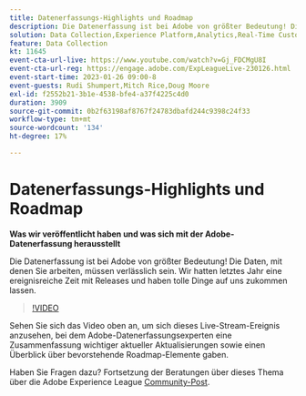 ```yaml
---
title: Datenerfassungs-Highlights und Roadmap
description: Die Datenerfassung ist bei Adobe von größter Bedeutung! Die Daten, mit denen Sie arbeiten, müssen verlässlich sein. Wir hatten letztes Jahr eine ereignisreiche Zeit mit Releases und haben tolle Dinge auf uns zukommen lassen.
solution: Data Collection,Experience Platform,Analytics,Real-Time Customer Data Platform,Customer Journey Analytics
feature: Data Collection
kt: 11645
event-cta-url-live: https://www.youtube.com/watch?v=Gj_FDCMgU8I
event-cta-url-reg: https://engage.adobe.com/ExpLeagueLive-230126.html
event-start-time: 2023-01-26 09:00-8
event-guests: Rudi Shumpert,Mitch Rice,Doug Moore
exl-id: f2552b21-3b1e-4538-bfe4-a37f4225c4d0
duration: 3909
source-git-commit: 0b2f63198af8767f24783dbafd244c9398c24f33
workflow-type: tm+mt
source-wordcount: '134'
ht-degree: 17%

---
```


# Datenerfassungs-Highlights und Roadmap

**Was wir veröffentlicht haben und was sich mit der Adobe-Datenerfassung herausstellt**

Die Datenerfassung ist bei Adobe von größter Bedeutung! Die Daten, mit denen Sie arbeiten, müssen verlässlich sein. Wir hatten letztes Jahr eine ereignisreiche Zeit mit Releases und haben tolle Dinge auf uns zukommen lassen.

>[!VIDEO](https://video.tv.adobe.com/v/3412963/?quality=12&learn=on)

Sehen Sie sich das Video oben an, um sich dieses Live-Stream-Ereignis anzusehen, bei dem Adobe-Datenerfassungsexperten eine Zusammenfassung wichtiger aktueller Aktualisierungen sowie einen Überblick über bevorstehende Roadmap-Elemente gaben.

Haben Sie Fragen dazu? Fortsetzung der Beratungen über dieses Thema über die Adobe Experience League [Community-Post](https://experienceleaguecommunities.adobe.com/t5/adobe-experience-platform-launch/experience-league-live-post-session-discussion-data-collection/m-p/569923#M316).

